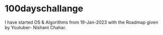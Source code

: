 # 100dayschallange
I have started DS &amp; Algorithms from 19-Jan-2023 with the Roadmap given by Youtuber- Nishant Chahar. 
